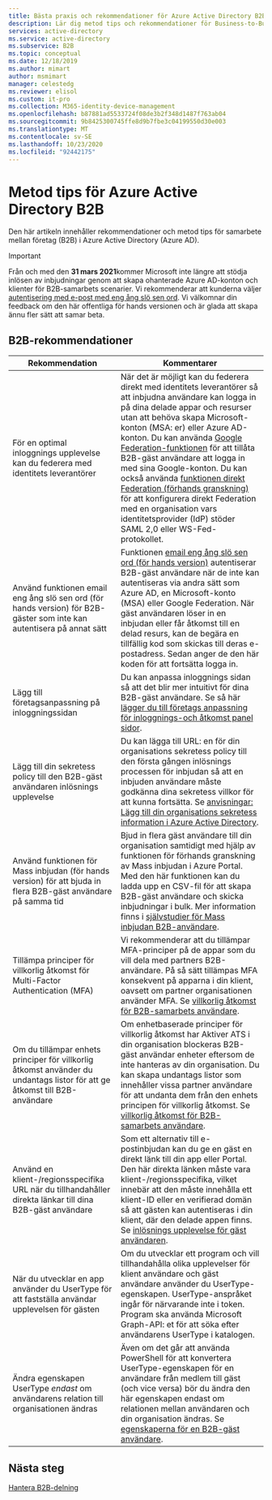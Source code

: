 ```yaml
---
title: Bästa praxis och rekommendationer för Azure Active Directory B2B
description: Lär dig metod tips och rekommendationer för Business-to-Business (B2B)-gäst användar åtkomst i Azure Active Directory.
services: active-directory
ms.service: active-directory
ms.subservice: B2B
ms.topic: conceptual
ms.date: 12/18/2019
ms.author: mimart
author: msmimart
manager: celestedg
ms.reviewer: elisol
ms.custom: it-pro
ms.collection: M365-identity-device-management
ms.openlocfilehash: b87881ad5533724f08de3b2f348d1487f763ab04
ms.sourcegitcommit: 9b8425300745ffe8d9b7fbe3c04199550d30e003
ms.translationtype: MT
ms.contentlocale: sv-SE
ms.lasthandoff: 10/23/2020
ms.locfileid: "92442175"
---
```

# <a name="azure-active-directory-b2b-best-practices"></a>Metod tips för Azure Active Directory B2B
Den här artikeln innehåller rekommendationer och metod tips för samarbete mellan företag (B2B) i Azure Active Directory (Azure AD).

   > [!IMPORTANT]
   > Från och med den **31 mars 2021**kommer Microsoft inte längre att stödja inlösen av inbjudningar genom att skapa ohanterade Azure AD-konton och klienter för B2B-samarbets scenarier. Vi rekommenderar att kunderna väljer [autentisering med e-post med eng ång slö sen ord](one-time-passcode.md). Vi välkomnar din feedback om den här offentliga för hands versionen och är glada att skapa ännu fler sätt att samar beta.

## <a name="b2b-recommendations"></a>B2B-rekommendationer
| Rekommendation | Kommentarer |
| --- | --- |
| För en optimal inloggnings upplevelse kan du federera med identitets leverantörer | När det är möjligt kan du federera direkt med identitets leverantörer så att inbjudna användare kan logga in på dina delade appar och resurser utan att behöva skapa Microsoft-konton (MSA: er) eller Azure AD-konton. Du kan använda [Google Federation-funktionen](google-federation.md) för att tillåta B2B-gäst användare att logga in med sina Google-konton. Du kan också använda [funktionen direkt Federation (förhands granskning)](direct-federation.md) för att konfigurera direkt Federation med en organisation vars identitetsprovider (IdP) stöder SAML 2,0 eller WS-Fed-protokollet. |
| Använd funktionen email eng ång slö sen ord (för hands version) för B2B-gäster som inte kan autentisera på annat sätt | Funktionen [email eng ång slö sen ord (för hands version)](one-time-passcode.md) autentiserar B2B-gäst användare när de inte kan autentiseras via andra sätt som Azure AD, en Microsoft-konto (MSA) eller Google Federation. När gäst användaren löser in en inbjudan eller får åtkomst till en delad resurs, kan de begära en tillfällig kod som skickas till deras e-postadress. Sedan anger de den här koden för att fortsätta logga in. |
| Lägg till företagsanpassning på inloggningssidan | Du kan anpassa inloggnings sidan så att det blir mer intuitivt för dina B2B-gäst användare. Se så här [lägger du till företags anpassning för inloggnings-och åtkomst panel sidor](../fundamentals/customize-branding.md). |
| Lägg till din sekretess policy till den B2B-gäst användaren inlösnings upplevelse | Du kan lägga till URL: en för din organisations sekretess policy till den första gången inlösnings processen för inbjudan så att en inbjuden användare måste godkänna dina sekretess villkor för att kunna fortsätta. Se [anvisningar: Lägg till din organisations sekretess information i Azure Active Directory](../fundamentals/active-directory-properties-area.md). |
| Använd funktionen för Mass inbjudan (för hands version) för att bjuda in flera B2B-gäst användare på samma tid | Bjud in flera gäst användare till din organisation samtidigt med hjälp av funktionen för förhands granskning av Mass inbjudan i Azure Portal. Med den här funktionen kan du ladda upp en CSV-fil för att skapa B2B-gäst användare och skicka inbjudningar i bulk. Mer information finns i [självstudier för Mass inbjudan B2B-användare](tutorial-bulk-invite.md). |
| Tillämpa principer för villkorlig åtkomst för Multi-Factor Authentication (MFA) | Vi rekommenderar att du tillämpar MFA-principer på de appar som du vill dela med partners B2B-användare. På så sätt tillämpas MFA konsekvent på apparna i din klient, oavsett om partner organisationen använder MFA. Se [villkorlig åtkomst för B2B-samarbets användare](conditional-access.md). |
| Om du tillämpar enhets principer för villkorlig åtkomst använder du undantags listor för att ge åtkomst till B2B-användare | Om enhetbaserade principer för villkorlig åtkomst har Aktiver ATS i din organisation blockeras B2B-gäst användar enheter eftersom de inte hanteras av din organisation. Du kan skapa undantags listor som innehåller vissa partner användare för att undanta dem från den enhets principen för villkorlig åtkomst. Se [villkorlig åtkomst för B2B-samarbets användare](conditional-access.md). |
| Använd en klient-/regionsspecifika URL när du tillhandahåller direkta länkar till dina B2B-gäst användare | Som ett alternativ till e-postinbjudan kan du ge en gäst en direkt länk till din app eller Portal. Den här direkta länken måste vara klient-/regionsspecifika, vilket innebär att den måste innehålla ett klient-ID eller en verifierad domän så att gästen kan autentiseras i din klient, där den delade appen finns. Se [inlösnings upplevelse för gäst användaren](redemption-experience.md). |
| När du utvecklar en app använder du UserType för att fastställa användar upplevelsen för gästen  | Om du utvecklar ett program och vill tillhandahålla olika upplevelser för klient användare och gäst användare använder du UserType-egenskapen. UserType-anspråket ingår för närvarande inte i token. Program ska använda Microsoft Graph-API: et för att söka efter användarens UserType i katalogen. |
| Ändra egenskapen UserType *endast* om användarens relation till organisationen ändras | Även om det går att använda PowerShell för att konvertera UserType-egenskapen för en användare från medlem till gäst (och vice versa) bör du ändra den här egenskapen endast om relationen mellan användaren och din organisation ändras. Se [egenskaperna för en B2B-gäst användare](user-properties.md).|

## <a name="next-steps"></a>Nästa steg

[Hantera B2B-delning](delegate-invitations.md)